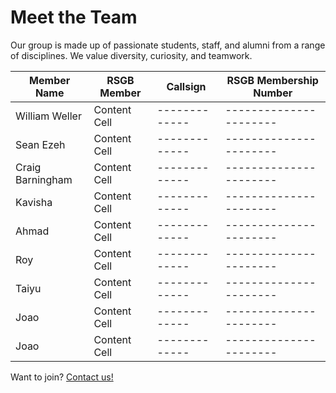 # Meet the Team

Our group is made up of passionate students, staff, and alumni from a range of disciplines. We value diversity, curiosity, and teamwork.


| Member Name   | RSGB Member   |  Callsign     | RSGB Membership Number |
| ------------- | ------------- | ------------- | ---------------------- |
| William Weller  | Content Cell  | ------------- | ---------------------- |
| Sean Ezeh  | Content Cell  | ------------- | ---------------------- |
| Craig Barningham  | Content Cell  | ------------- | ---------------------- |
| Kavisha  | Content Cell  | ------------- | ---------------------- |
| Ahmad  | Content Cell  | ------------- | ---------------------- |
| Roy | Content Cell  | ------------- | ---------------------- |
| Taiyu  | Content Cell  | ------------- | ---------------------- |
| Joao  | Content Cell  | ------------- | ---------------------- |
| Joao  | Content Cell  | ------------- | ---------------------- |

Want to join? [Contact us!](CONTACT.md)
